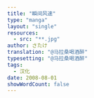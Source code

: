 ```yaml
---
title: "瞬间风速"
type: "manga"
layout: "single"
resources:
  - src: "**.jpg"
author: さたけ
translation: "@马拉桑喝酒醉"
typesetting: "@马拉桑喝酒醉"
tags:
  - 汉化
date: 2008-08-01
showWordCount: false
---
```


